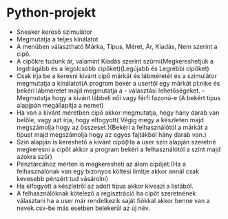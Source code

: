 # Python-projekt
- Sneaker kereső szimulátor
- Megmutatja a teljes kínálatot 
- A menüben választható Márka, Típus, Méret, Ár, Kiadás, Nem szerint a cipő.
- A cipőkre tudunk ár, valamint Kiadás szerint szűrni(Megkereshetjük a legdrágább és a legolcsóbb cipőket)(Legújabb és Legrébbi cipőket)  
- Csak írja be a keresni kívánt cipő márkát és lábméretét és a szimulátor megmutatja a kínálatot(A program bekér a usertől egy márkát pl:nike és bekéri lábméretet majd megmutatja a - választási lehetőségeket. 
 -Megmutatja hogy a kívánt lábbeli női vagy férfi fazonú-e (A bekért típus alapjpán megállapítja a nemet)  
- Ha van a kívánt méretben cipő akkor megmutatja, hogy hány darab van belőle, vagy azt írja, hogy elfogyott( Végig megy a készleten majd megszámolja hogy az összeset.)(Bekéri a felhasználótól a márkát a típust majd megszámolja hogy az egyes fajtákból hány darab van.)
- Szín alapján is kereshető a kívánt cípő(Ha a user szín alapján szeretné megkeresni a cipőt akkor a program bekéri a felhasználótól a színt majd azokra szűr) 
- Pénztárcához mérten is megkeresheti az álom cipőjét.(Ha a felhasználónak van egy bizonyos költési limitje akkor annál csak kevesebb pénzért tud vásárolni) 
- Ha elfogyott a készletről az adott típus akkor kiveszi a listából.
- A felhasználóknak kötelező a regisztráció ha cipőt szeretnének választani ha a user már rendelkezik saját fiókkal akkor benne van  a nevek.csv-be más esetben belekerül az új név. 
